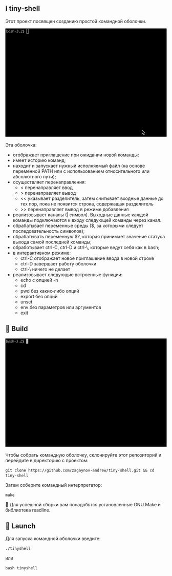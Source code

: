 ## :information_source: tiny-shell

Этот проект посвящен созданию простой командной оболочки.

![screen-gif](./.github/example.gif)

Эта оболочка:
- отображает приглашение при ожидании новой команды;
- имеет историю команд;
- находит и запускает нужный исполняемый файл (на основе переменной PATH или с использованием относительного или абсолютного пути);
- осуществляет перенаправления:
    - < перенаправляет ввод
    - &#62; перенаправляет вывод
    - << указывает разделитель, затем считывает входные данные до тех пор, пока не появится строка, содержащая  разделитель
    - &#62;&#62; перенаправляет вывод в режиме добавления
- реализовывает каналы (| символ). Выходные данные каждой команды подключаются к входу следующей команды через канал.
- обрабатывает переменные среды ($, за которыми следует последовательность символов);
- обрабатывать переменную $?, которая принимает значение статуса выхода самой последней команды;
- обработывает ctrl-C, ctrl-D и ctrl-&#92;, которые ведут себя как в bash;
- в интерактивном режиме:
    - ctrl-C отображает новое приглашение ввода в новой строке
    - ctrl-D завершает работу оболочки
    - ctrl-&#92; ничего не делает
- реализовывает следующие встроенные функции:
    - echo с опцией -n
    - cd
    - pwd без каких-либо опций
    - export без опций
    - unset
    - env без параметров или аргументов
    - exit

## :hammer: Build

![screen-gif](./.github/build.gif)

Чтобы собрать командную оболочку, склонируйте этот репозиторий и перейдите в директорию с проектом:

```
git clone https://github.com/zagaynov-andrew/tiny-shell.git && cd tiny-shell
```

Затем соберите командный интерпретатор:

```
make
```

:pushpin: Для успешной сборки вам понадобятся установленные GNU Make и библиотека readline.

## :rocket: Launch

Для запуска командной оболочки введите:

```
./tinyshell
```

или

```
bash tinyshell
```

